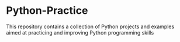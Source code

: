 # Python-Practice
This repository contains a collection of Python projects and examples aimed at practicing and improving Python programming skills
